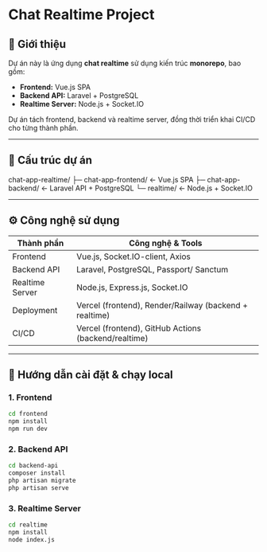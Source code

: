 # Chat Realtime Project

## 🌟 Giới thiệu
Dự án này là ứng dụng **chat realtime** sử dụng kiến trúc **monorepo**, bao gồm:
- **Frontend:** Vue.js SPA
- **Backend API:** Laravel + PostgreSQL
- **Realtime Server:** Node.js + Socket.IO

Dự án tách frontend, backend và realtime server, đồng thời triển khai CI/CD cho từng thành phần.

---

## 🧩 Cấu trúc dự án
chat-app-realtime/
├─ chat-app-frontend/ ← Vue.js SPA
├─ chat-app-backend/ ← Laravel API + PostgreSQL
└─ realtime/ ← Node.js + Socket.IO

---

## ⚙️ Công nghệ sử dụng
| Thành phần       | Công nghệ & Tools                  |
|-----------------|-----------------------------------|
| Frontend        | Vue.js, Socket.IO-client, Axios    |
| Backend API     | Laravel, PostgreSQL, Passport/ Sanctum |
| Realtime Server | Node.js, Express.js, Socket.IO     |
| Deployment      | Vercel (frontend), Render/Railway (backend + realtime) |
| CI/CD           | Vercel (frontend), GitHub Actions (backend/realtime) |

---

## 🚀 Hướng dẫn cài đặt & chạy local

### 1. Frontend
```bash
cd frontend
npm install
npm run dev
```

### 2. Backend API
```bash
cd backend-api
composer install
php artisan migrate
php artisan serve
```

### 3. Realtime Server
```bash
cd realtime
npm install
node index.js
```

